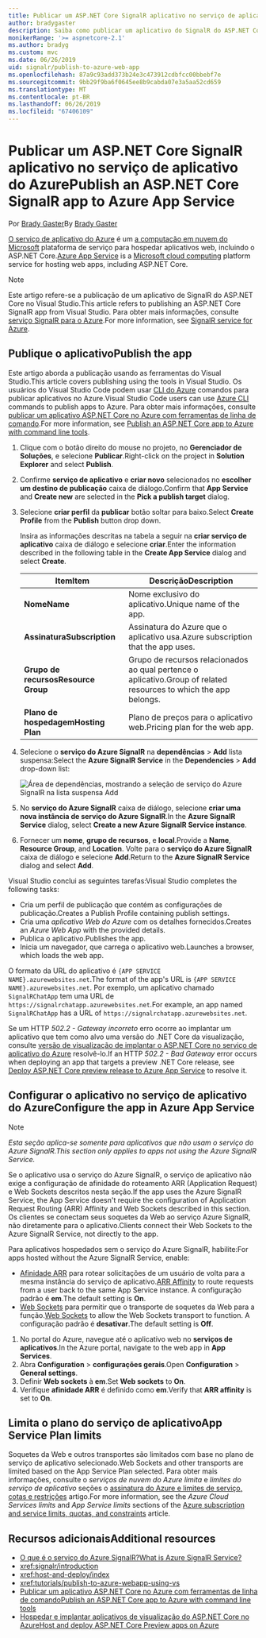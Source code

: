 ```yaml
---
title: Publicar um ASP.NET Core SignalR aplicativo no serviço de aplicativo do Azure
author: bradygaster
description: Saiba como publicar um aplicativo do SignalR do ASP.NET Core no serviço de aplicativo do Azure.
monikerRange: '>= aspnetcore-2.1'
ms.author: bradyg
ms.custom: mvc
ms.date: 06/26/2019
uid: signalr/publish-to-azure-web-app
ms.openlocfilehash: 87a9c93add373b24e3c473912cdbfcc00bbebf7e
ms.sourcegitcommit: 9bb29f9ba6f0645ee8b9cabda07e3a5aa52cd659
ms.translationtype: MT
ms.contentlocale: pt-BR
ms.lasthandoff: 06/26/2019
ms.locfileid: "67406109"
---
```

# <a name="publish-an-aspnet-core-signalr-app-to-azure-app-service"></a><span data-ttu-id="99cb5-103">Publicar um ASP.NET Core SignalR aplicativo no serviço de aplicativo do Azure</span><span class="sxs-lookup"><span data-stu-id="99cb5-103">Publish an ASP.NET Core SignalR app to Azure App Service</span></span>

<span data-ttu-id="99cb5-104">Por [Brady Gaster](https://twitter.com/bradygaster)</span><span class="sxs-lookup"><span data-stu-id="99cb5-104">By [Brady Gaster](https://twitter.com/bradygaster)</span></span>

<span data-ttu-id="99cb5-105">[O serviço de aplicativo do Azure](/azure/app-service/app-service-web-overview) é um [a computação em nuvem do Microsoft](https://azure.microsoft.com/) plataforma de serviço para hospedar aplicativos web, incluindo o ASP.NET Core.</span><span class="sxs-lookup"><span data-stu-id="99cb5-105">[Azure App Service](/azure/app-service/app-service-web-overview) is a [Microsoft cloud computing](https://azure.microsoft.com/) platform service for hosting web apps, including ASP.NET Core.</span></span>

> [!NOTE]
> <span data-ttu-id="99cb5-106">Este artigo refere-se a publicação de um aplicativo de SignalR do ASP.NET Core no Visual Studio.</span><span class="sxs-lookup"><span data-stu-id="99cb5-106">This article refers to publishing an ASP.NET Core SignalR app from Visual Studio.</span></span> <span data-ttu-id="99cb5-107">Para obter mais informações, consulte [serviço SignalR para o Azure](https://azure.microsoft.com/services/signalr-service).</span><span class="sxs-lookup"><span data-stu-id="99cb5-107">For more information, see [SignalR service for Azure](https://azure.microsoft.com/services/signalr-service).</span></span>

## <a name="publish-the-app"></a><span data-ttu-id="99cb5-108">Publique o aplicativo</span><span class="sxs-lookup"><span data-stu-id="99cb5-108">Publish the app</span></span>

<span data-ttu-id="99cb5-109">Este artigo aborda a publicação usando as ferramentas do Visual Studio.</span><span class="sxs-lookup"><span data-stu-id="99cb5-109">This article covers publishing using the tools in Visual Studio.</span></span> <span data-ttu-id="99cb5-110">Os usuários do Visual Studio Code podem usar [CLI do Azure](/cli/azure) comandos para publicar aplicativos no Azure.</span><span class="sxs-lookup"><span data-stu-id="99cb5-110">Visual Studio Code users can use [Azure CLI](/cli/azure) commands to publish apps to Azure.</span></span> <span data-ttu-id="99cb5-111">Para obter mais informações, consulte [publicar um aplicativo ASP.NET Core no Azure com ferramentas de linha de comando](/azure/app-service/app-service-web-get-started-dotnet).</span><span class="sxs-lookup"><span data-stu-id="99cb5-111">For more information, see [Publish an ASP.NET Core app to Azure with command line tools](/azure/app-service/app-service-web-get-started-dotnet).</span></span>

1. <span data-ttu-id="99cb5-112">Clique com o botão direito do mouse no projeto, no **Gerenciador de Soluções**, e selecione **Publicar**.</span><span class="sxs-lookup"><span data-stu-id="99cb5-112">Right-click on the project in **Solution Explorer** and select **Publish**.</span></span>

1. <span data-ttu-id="99cb5-113">Confirme **serviço de aplicativo** e **criar novo** selecionados no **escolher um destino de publicação** caixa de diálogo.</span><span class="sxs-lookup"><span data-stu-id="99cb5-113">Confirm that **App Service** and **Create new** are selected in the **Pick a publish target** dialog.</span></span>

1. <span data-ttu-id="99cb5-114">Selecione **criar perfil** da **publicar** botão soltar para baixo.</span><span class="sxs-lookup"><span data-stu-id="99cb5-114">Select **Create Profile** from the **Publish** button drop down.</span></span>

   <span data-ttu-id="99cb5-115">Insira as informações descritas na tabela a seguir na **criar serviço de aplicativo** caixa de diálogo e selecione **criar**.</span><span class="sxs-lookup"><span data-stu-id="99cb5-115">Enter the information described in the following table in the **Create App Service** dialog and select **Create**.</span></span>

   | <span data-ttu-id="99cb5-116">Item</span><span class="sxs-lookup"><span data-stu-id="99cb5-116">Item</span></span>               | <span data-ttu-id="99cb5-117">Descrição</span><span class="sxs-lookup"><span data-stu-id="99cb5-117">Description</span></span> |
   | ------------------ | ----------- |
   | <span data-ttu-id="99cb5-118">**Nome**</span><span class="sxs-lookup"><span data-stu-id="99cb5-118">**Name**</span></span>           | <span data-ttu-id="99cb5-119">Nome exclusivo do aplicativo.</span><span class="sxs-lookup"><span data-stu-id="99cb5-119">Unique name of the app.</span></span> |
   | <span data-ttu-id="99cb5-120">**Assinatura**</span><span class="sxs-lookup"><span data-stu-id="99cb5-120">**Subscription**</span></span>   | <span data-ttu-id="99cb5-121">Assinatura do Azure que o aplicativo usa.</span><span class="sxs-lookup"><span data-stu-id="99cb5-121">Azure subscription that the app uses.</span></span> |
   | <span data-ttu-id="99cb5-122">**Grupo de recursos**</span><span class="sxs-lookup"><span data-stu-id="99cb5-122">**Resource Group**</span></span> | <span data-ttu-id="99cb5-123">Grupo de recursos relacionados ao qual pertence o aplicativo.</span><span class="sxs-lookup"><span data-stu-id="99cb5-123">Group of related resources to which the app belongs.</span></span> |
   | <span data-ttu-id="99cb5-124">**Plano de hospedagem**</span><span class="sxs-lookup"><span data-stu-id="99cb5-124">**Hosting Plan**</span></span>   | <span data-ttu-id="99cb5-125">Plano de preços para o aplicativo web.</span><span class="sxs-lookup"><span data-stu-id="99cb5-125">Pricing plan for the web app.</span></span> |

1. <span data-ttu-id="99cb5-126">Selecione o **serviço do Azure SignalR** na **dependências** > **Add** lista suspensa:</span><span class="sxs-lookup"><span data-stu-id="99cb5-126">Select the **Azure SignalR Service** in the **Dependencies** > **Add** drop-down list:</span></span>

   ![Área de dependências, mostrando a seleção de serviço do Azure SignalR na lista suspensa Add](publish-to-azure-web-app/_static/signalr-service-dependency.png)

1. <span data-ttu-id="99cb5-128">No **serviço do Azure SignalR** caixa de diálogo, selecione **criar uma nova instância de serviço do Azure SignalR**.</span><span class="sxs-lookup"><span data-stu-id="99cb5-128">In the **Azure SignalR Service** dialog, select **Create a new Azure SignalR Service instance**.</span></span>

1. <span data-ttu-id="99cb5-129">Fornecer um **nome**, **grupo de recursos**, e **local**.</span><span class="sxs-lookup"><span data-stu-id="99cb5-129">Provide a **Name**, **Resource Group**, and **Location**.</span></span> <span data-ttu-id="99cb5-130">Volte para o **serviço do Azure SignalR** caixa de diálogo e selecione **Add**.</span><span class="sxs-lookup"><span data-stu-id="99cb5-130">Return to the **Azure SignalR Service** dialog and select **Add**.</span></span>

<span data-ttu-id="99cb5-131">Visual Studio conclui as seguintes tarefas:</span><span class="sxs-lookup"><span data-stu-id="99cb5-131">Visual Studio completes the following tasks:</span></span>

* <span data-ttu-id="99cb5-132">Cria um perfil de publicação que contém as configurações de publicação.</span><span class="sxs-lookup"><span data-stu-id="99cb5-132">Creates a Publish Profile containing publish settings.</span></span>
* <span data-ttu-id="99cb5-133">Cria uma *aplicativo Web do Azure* com os detalhes fornecidos.</span><span class="sxs-lookup"><span data-stu-id="99cb5-133">Creates an *Azure Web App* with the provided details.</span></span>
* <span data-ttu-id="99cb5-134">Publica o aplicativo.</span><span class="sxs-lookup"><span data-stu-id="99cb5-134">Publishes the app.</span></span>
* <span data-ttu-id="99cb5-135">Inicia um navegador, que carrega o aplicativo web.</span><span class="sxs-lookup"><span data-stu-id="99cb5-135">Launches a browser, which loads the web app.</span></span>

<span data-ttu-id="99cb5-136">O formato da URL do aplicativo é `{APP SERVICE NAME}.azurewebsites.net`.</span><span class="sxs-lookup"><span data-stu-id="99cb5-136">The format of the app's URL is `{APP SERVICE NAME}.azurewebsites.net`.</span></span> <span data-ttu-id="99cb5-137">Por exemplo, um aplicativo chamado `SignalRChatApp` tem uma URL de `https://signalrchatapp.azurewebsites.net`.</span><span class="sxs-lookup"><span data-stu-id="99cb5-137">For example, an app named `SignalRChatApp` has a URL of `https://signalrchatapp.azurewebsites.net`.</span></span>

<span data-ttu-id="99cb5-138">Se um HTTP *502.2 - Gateway incorreto* erro ocorre ao implantar um aplicativo que tem como alvo uma versão do .NET Core da visualização, consulte [versão de visualização de implantar o ASP.NET Core no serviço de aplicativo do Azure](xref:host-and-deploy/azure-apps/index#deploy-aspnet-core-preview-release-to-azure-app-service) resolvê-lo.</span><span class="sxs-lookup"><span data-stu-id="99cb5-138">If an HTTP *502.2 - Bad Gateway* error occurs when deploying an app that targets a preview .NET Core release, see [Deploy ASP.NET Core preview release to Azure App Service](xref:host-and-deploy/azure-apps/index#deploy-aspnet-core-preview-release-to-azure-app-service) to resolve it.</span></span>

## <a name="configure-the-app-in-azure-app-service"></a><span data-ttu-id="99cb5-139">Configurar o aplicativo no serviço de aplicativo do Azure</span><span class="sxs-lookup"><span data-stu-id="99cb5-139">Configure the app in Azure App Service</span></span>

> [!NOTE]
> <span data-ttu-id="99cb5-140">*Esta seção aplica-se somente para aplicativos que não usam o serviço do Azure SignalR.*</span><span class="sxs-lookup"><span data-stu-id="99cb5-140">*This section only applies to apps not using the Azure SignalR Service.*</span></span>
>
> <span data-ttu-id="99cb5-141">Se o aplicativo usa o serviço do Azure SignalR, o serviço de aplicativo não exige a configuração de afinidade do roteamento ARR (Application Request) e Web Sockets descritos nesta seção.</span><span class="sxs-lookup"><span data-stu-id="99cb5-141">If the app uses the Azure SignalR Service, the App Service doesn't require the configuration of Application Request Routing (ARR) Affinity and Web Sockets described in this section.</span></span> <span data-ttu-id="99cb5-142">Os clientes se conectam seus soquetes da Web ao serviço Azure SignalR, não diretamente para o aplicativo.</span><span class="sxs-lookup"><span data-stu-id="99cb5-142">Clients connect their Web Sockets to the Azure SignalR Service, not directly to the app.</span></span>

<span data-ttu-id="99cb5-143">Para aplicativos hospedados sem o serviço do Azure SignalR, habilite:</span><span class="sxs-lookup"><span data-stu-id="99cb5-143">For apps hosted without the Azure SignalR Service, enable:</span></span>

* <span data-ttu-id="99cb5-144">[Afinidade ARR](https://azure.github.io/AppService/2016/05/16/Disable-Session-affinity-cookie-(ARR-cookie)-for-Azure-web-apps.html) para rotear solicitações de um usuário de volta para a mesma instância do serviço de aplicativo.</span><span class="sxs-lookup"><span data-stu-id="99cb5-144">[ARR Affinity](https://azure.github.io/AppService/2016/05/16/Disable-Session-affinity-cookie-(ARR-cookie)-for-Azure-web-apps.html) to route requests from a user back to the same App Service instance.</span></span> <span data-ttu-id="99cb5-145">A configuração padrão é **em**.</span><span class="sxs-lookup"><span data-stu-id="99cb5-145">The default setting is **On**.</span></span>
* <span data-ttu-id="99cb5-146">[Web Sockets](xref:fundamentals/websockets) para permitir que o transporte de soquetes da Web para a função.</span><span class="sxs-lookup"><span data-stu-id="99cb5-146">[Web Sockets](xref:fundamentals/websockets) to allow the Web Sockets transport to function.</span></span> <span data-ttu-id="99cb5-147">A configuração padrão é **desativar**.</span><span class="sxs-lookup"><span data-stu-id="99cb5-147">The default setting is **Off**.</span></span>

1. <span data-ttu-id="99cb5-148">No portal do Azure, navegue até o aplicativo web no **serviços de aplicativos**.</span><span class="sxs-lookup"><span data-stu-id="99cb5-148">In the Azure portal, navigate to the web app in **App Services**.</span></span>
1. <span data-ttu-id="99cb5-149">Abra **Configuration** > **configurações gerais**.</span><span class="sxs-lookup"><span data-stu-id="99cb5-149">Open **Configuration** > **General settings**.</span></span>
1. <span data-ttu-id="99cb5-150">Definir **Web sockets** à **em**.</span><span class="sxs-lookup"><span data-stu-id="99cb5-150">Set **Web sockets** to **On**.</span></span>
1. <span data-ttu-id="99cb5-151">Verifique **afinidade ARR** é definido como **em**.</span><span class="sxs-lookup"><span data-stu-id="99cb5-151">Verify that **ARR affinity** is set to **On**.</span></span>

## <a name="app-service-plan-limits"></a><span data-ttu-id="99cb5-152">Limita o plano do serviço de aplicativo</span><span class="sxs-lookup"><span data-stu-id="99cb5-152">App Service Plan limits</span></span>

<span data-ttu-id="99cb5-153">Soquetes da Web e outros transportes são limitados com base no plano de serviço de aplicativo selecionado.</span><span class="sxs-lookup"><span data-stu-id="99cb5-153">Web Sockets and other transports are limited based on the App Service Plan selected.</span></span> <span data-ttu-id="99cb5-154">Para obter mais informações, consulte o *serviços de nuvem do Azure limita* e *limites do serviço de aplicativo* seções o [assinatura do Azure e limites de serviço, cotas e restrições](/azure/azure-subscription-service-limits#app-service-limits) artigo.</span><span class="sxs-lookup"><span data-stu-id="99cb5-154">For more information, see the *Azure Cloud Services limits* and *App Service limits* sections of the [Azure subscription and service limits, quotas, and constraints](/azure/azure-subscription-service-limits#app-service-limits) article.</span></span>

## <a name="additional-resources"></a><span data-ttu-id="99cb5-155">Recursos adicionais</span><span class="sxs-lookup"><span data-stu-id="99cb5-155">Additional resources</span></span>

* [<span data-ttu-id="99cb5-156">O que é o serviço do Azure SignalR?</span><span class="sxs-lookup"><span data-stu-id="99cb5-156">What is Azure SignalR Service?</span></span>](/azure/azure-signalr/signalr-overview)
* <xref:signalr/introduction>
* <xref:host-and-deploy/index>
* <xref:tutorials/publish-to-azure-webapp-using-vs>
* [<span data-ttu-id="99cb5-157">Publicar um aplicativo ASP.NET Core no Azure com ferramentas de linha de comando</span><span class="sxs-lookup"><span data-stu-id="99cb5-157">Publish an ASP.NET Core app to Azure with command line tools</span></span>](/azure/app-service/app-service-web-get-started-dotnet)
* [<span data-ttu-id="99cb5-158">Hospedar e implantar aplicativos de visualização do ASP.NET Core no Azure</span><span class="sxs-lookup"><span data-stu-id="99cb5-158">Host and deploy ASP.NET Core Preview apps on Azure</span></span>](xref:host-and-deploy/azure-apps/index#deploy-aspnet-core-preview-release-to-azure-app-service)
